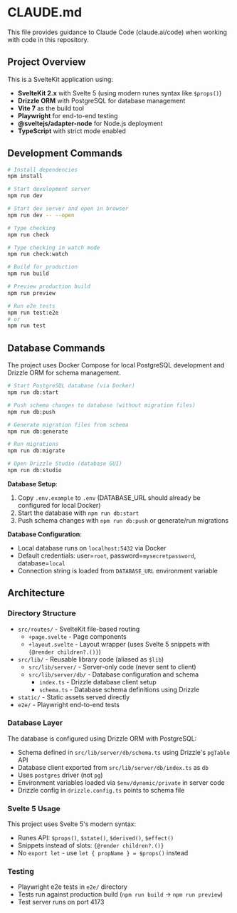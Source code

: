 # CLAUDE.md

This file provides guidance to Claude Code (claude.ai/code) when working with
code in this repository.

## Project Overview

This is a SvelteKit application using:

- **SvelteKit 2.x** with Svelte 5 (using modern runes syntax like `$props()`)
- **Drizzle ORM** with PostgreSQL for database management
- **Vite 7** as the build tool
- **Playwright** for end-to-end testing
- **@sveltejs/adapter-node** for Node.js deployment
- **TypeScript** with strict mode enabled

## Development Commands

```bash
# Install dependencies
npm install

# Start development server
npm run dev

# Start dev server and open in browser
npm run dev -- --open

# Type checking
npm run check

# Type checking in watch mode
npm run check:watch

# Build for production
npm run build

# Preview production build
npm run preview

# Run e2e tests
npm run test:e2e
# or
npm run test
```

## Database Commands

The project uses Docker Compose for local PostgreSQL development and Drizzle ORM
for schema management.

```bash
# Start PostgreSQL database (via Docker)
npm run db:start

# Push schema changes to database (without migration files)
npm run db:push

# Generate migration files from schema
npm run db:generate

# Run migrations
npm run db:migrate

# Open Drizzle Studio (database GUI)
npm run db:studio
```

**Database Setup**:

1. Copy `.env.example` to `.env` (DATABASE_URL should already be configured for
   local Docker)
2. Start the database with `npm run db:start`
3. Push schema changes with `npm run db:push` or generate/run migrations

**Database Configuration**:

- Local database runs on `localhost:5432` via Docker
- Default credentials: user=`root`, password=`mysecretpassword`,
  database=`local`
- Connection string is loaded from `DATABASE_URL` environment variable

## Architecture

### Directory Structure

- `src/routes/` - SvelteKit file-based routing
  - `+page.svelte` - Page components
  - `+layout.svelte` - Layout wrapper (uses Svelte 5 snippets with
    `{@render children?.()}`)
- `src/lib/` - Reusable library code (aliased as `$lib`)
  - `src/lib/server/` - Server-only code (never sent to client)
  - `src/lib/server/db/` - Database configuration and schema
    - `index.ts` - Drizzle database client setup
    - `schema.ts` - Database schema definitions using Drizzle
- `static/` - Static assets served directly
- `e2e/` - Playwright end-to-end tests

### Database Layer

The database is configured using Drizzle ORM with PostgreSQL:

- Schema defined in `src/lib/server/db/schema.ts` using Drizzle's `pgTable` API
- Database client exported from `src/lib/server/db/index.ts` as `db`
- Uses `postgres` driver (not `pg`)
- Environment variables loaded via `$env/dynamic/private` in server code
- Drizzle config in `drizzle.config.ts` points to schema file

### Svelte 5 Usage

This project uses Svelte 5's modern syntax:

- Runes API: `$props()`, `$state()`, `$derived()`, `$effect()`
- Snippets instead of slots: `{@render children?.()}`
- No `export let` - use `let { propName } = $props()` instead

### Testing

- Playwright e2e tests in `e2e/` directory
- Tests run against production build (`npm run build` → `npm run preview`)
- Test server runs on port 4173
